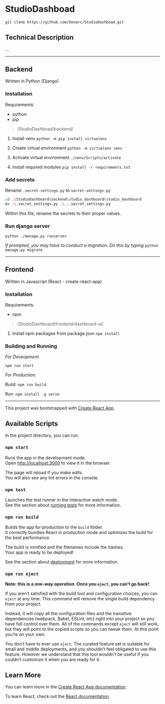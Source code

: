 
# StudioDashboad

```bash
git clone https://github.com/Xenarc/StudioDashboad.git
```

## Technical Description

...

---

## Backend

Written in Python (Django)

### Installation

Requirements:
- python
- pip

> /StudioDashboad/backend/

1. Install venv `python -m pip install virtualenv`

2. Create virtual environment `python -m virtualenv venv`

3. Activate virtual environment `./venv/Scripts/activate`

4. Install required modules `pip install -r requirements.txt`

### Add secrets

Rename `.secret-settings.py`  to `secret-settings.py`

```bash
cd .\StudioDashboard\backend\studio_dashboard\studio_dashboard
mv .\.secret_settings.py .\...secret_settings.py
```

Within this file, rename the secrets to their proper values.

### Run django server

`python ./manage.py runserver`

*If prompted, you may have to conduct a migration. Do this by typing* `python manage.py migrate`

---

## Frontend

Written in Javascript (React - create-react-app)

### Installation

Requirements:
- npm

> /StudioDashboard/frontend/dashboard-ui/

1. Install npm packages from package.json `npm install`

### Building and Running

*For Deveopment*

`npm run start`


*For Production:*

Build: `npm run build`

Run: `npm install -g serve`

---

This project was bootstrapped with [Create React App](https://github.com/facebook/create-react-app).

## Available Scripts

In the project directory, you can run:

### `npm start`

Runs the app in the development mode.\
Open [http://localhost:3000](http://localhost:3000) to view it in the browser.

The page will reload if you make edits.\
You will also see any lint errors in the console.

### `npm test`

Launches the test runner in the interactive watch mode.\
See the section about [running tests](https://facebook.github.io/create-react-app/docs/running-tests) for more information.

### `npm run build`

Builds the app for production to the `build` folder.\
It correctly bundles React in production mode and optimizes the build for the best performance.

The build is minified and the filenames include the hashes.\
Your app is ready to be deployed!

See the section about [deployment](https://facebook.github.io/create-react-app/docs/deployment) for more information.

### `npm run eject`

**Note: this is a one-way operation. Once you `eject`, you can’t go back!**

If you aren’t satisfied with the build tool and configuration choices, you can `eject` at any time. This command will remove the single build dependency from your project.

Instead, it will copy all the configuration files and the transitive dependencies (webpack, Babel, ESLint, etc) right into your project so you have full control over them. All of the commands except `eject` will still work, but they will point to the copied scripts so you can tweak them. At this point you’re on your own.

You don’t have to ever use `eject`. The curated feature set is suitable for small and middle deployments, and you shouldn’t feel obligated to use this feature. However we understand that this tool wouldn’t be useful if you couldn’t customize it when you are ready for it.

## Learn More

You can learn more in the [Create React App documentation](https://facebook.github.io/create-react-app/docs/getting-started).

To learn React, check out the [React documentation](https://reactjs.org/).
